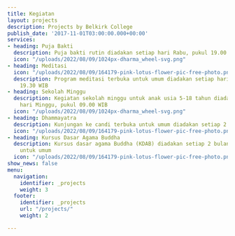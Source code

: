 ```yaml
---
title: Kegiatan
layout: projects
description: Projects by Belkirk College
publish_date: '2017-11-01T03:00:00.000+00:00'
services:
- heading: Puja Bakti
  description: Puja bakti rutin diadakan setiap hari Rabu, pukul 19.00 WIB
  icon: "/uploads/2022/08/09/1024px-dharma_wheel-svg.png"
- heading: Meditasi
  icon: "/uploads/2022/08/09/164179-pink-lotus-flower-pic-free-photo.png"
  description: Program meditasi terbuka untuk umum diadakan setiap hari Jumat, pukul
    19.30 WIB
- heading: Sekolah Minggu
  description: Kegiatan sekolah minggu untuk anak usia 5-18 tahun diadakan setiap
    hari Minggu, pukul 09.00 WIB
  icon: "/uploads/2022/08/09/1024px-dharma_wheel-svg.png"
- heading: Dhammayatra
  description: Kunjungan ke candi terbuka untuk umum diadakan setiap 2 bulan sekali
  icon: "/uploads/2022/08/09/164179-pink-lotus-flower-pic-free-photo.png"
- heading: Kursus Dasar Agama Buddha
  description: Kursus dasar agama Buddha (KDAB) diadakan setiap 2 bulan dan terbuka
    untuk umum
  icon: "/uploads/2022/08/09/164179-pink-lotus-flower-pic-free-photo.png"
show_news: false
menu:
  navigation:
    identifier: _projects
    weight: 3
  footer:
    identifier: _projects
    url: "/projects/"
    weight: 2

---
```

